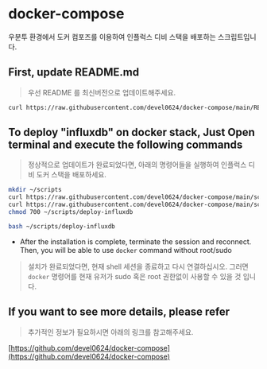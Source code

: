 # docker-compose

우분투 환경에서 도커 컴포즈를 이용하여 인플럭스 디비 스택을 배포하는 스크립트입니다.

## First, update README.md
> 우선 README 를 최신버전으로 업데이트해주세요.

```sh
curl https://raw.githubusercontent.com/devel0624/docker-compose/main/README.md > ~/README.md
```

## To deploy "influxdb" on docker stack, Just Open terminal and execute the following commands
> 정상적으로 업데이트가 완료되었다면, 아래의 명령어들을 실행하여 인플럭스 디비 도커 스택을 배포하세요.

```sh
mkdir ~/scripts
curl https://raw.githubusercontent.com/devel0624/docker-compose/main/scripts/deploy-influxdb > ~/scripts/deploy-influxdb
curl https://raw.githubusercontent.com/devel0624/docker-compose/main/scripts/script.properties > ~/scripts/script.properties
chmod 700 ~/scripts/deploy-influxdb

bash ~/scripts/deploy-influxdb
```

- After the installation is complete, terminate the session and reconnect.
  Then, you will be able to use `docker` command without root/sudo
> 설치가 완료되었다면, 현재 shell 세션을 종료하고 다시 연결하십시오. 그러면 `docker` 명령어를 현재 유저가 sudo 혹은 root 권한없이 사용할 수 있을 것 입니다.

## If you want to see more details, please refer 
> 추가적인 정보가 필요하시면 아래의 링크를 참고해주세요.   
  

[https://github.com/devel0624/docker-compose](https://github.com/devel0624/docker-compose) 
